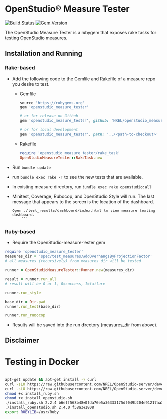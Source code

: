 # OpenStudio® Measure Tester

[![Build Status](https://travis-ci.org/NREL/OpenStudio-measure-tester-gem.svg?branch=develop)](https://travis-ci.org/NREL/OpenStudio-measure-tester-gem)
[![Gem Version](https://badge.fury.io/rb/openstudio_measure_tester.svg)](https://badge.fury.io/rb/openstudio_measure_tester)

The OpenStudio Measure Tester is a rubygem that exposes rake tasks for testing OpenStudio measures.

## Installation and Running

### Rake-based

* Add the following code to the Gemfile and Rakefile of a measure repo you desire to test.

    * Gemfile
        ```ruby
        source 'https://rubygems.org'
        gem 'openstudio_measure_tester'
        
        # or for release on Github
        gem 'openstudio_measure_tester', github: 'NREL/openstudio_measure_tester_gem', branch: 'develop'
        
        # or for local development
        gem 'openstudio_measure_tester', path: '../<path-to-checkout>'
        ```
    
    * Rakefile
    
        ```ruby
        require 'openstudio_measure_tester/rake_task'
        OpenStudioMeasureTester::RakeTask.new
        ```
    
* Run `bundle update`
* run `bundle exec rake -T` to see the new tests that are available.
* In existing measure directory, run `bundle exec rake openstudio:all`
* Minitest, Coverage, Rubocop, and OpenStudio Style will run. The last message that appears to the screen is the location of the dashboard.

    ```
    Open ./test_results/dashboard/index.html to view measure testing dashboard.
        ```

### Ruby-based

* Require the OpenStudio-measure-tester gem

```ruby
require 'openstudio_measure_tester'
measures_dir = 'spec/test_measures/AddOverhangsByProjectionFactor'
# all measures (recursively) from measures_dir will be tested
  
runner = OpenStudioMeasureTester::Runner.new(measures_dir)

result = runner.run_all
# result will be 0 or 1, 0=success, 1=failure

runner.run_style

base_dir = Dir.pwd
runner.run_test(base_dir)

runner.run_rubocop
```

* Results will be saved into the run directory (measures_dir from above).    

## Disclaimer

# Testing in Docker

```bash

apt-get update && apt-get install -y curl
curl -sLO https://raw.githubusercontent.com/NREL/OpenStudio-server/develop/docker/deployment/scripts/install_ruby.sh
curl -sLO https://raw.githubusercontent.com/NREL/OpenStudio-server/develop/docker/deployment/scripts/install_openstudio.sh
chmod +x install_ruby.sh
chmod +x install_openstudio.sh
./install_ruby.sh 2.2.4 b6eff568b48e0fda76e5a36333175df049b204e91217aa32a65153cc0cdcb761
./install_openstudio.sh 2.4.0 f58a3e1808
export RUBYLIB=/usr/Ruby
```
